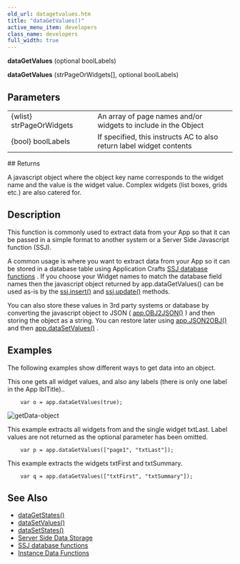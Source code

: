```yaml
---
old_url: datagetvalues.htm
title: "dataGetValues()"
active_menu_item: developers
class_name: developers
full_width: true
---
```



**dataGetValues** (optional boolLabels)

**dataGetValues** (strPageOrWidgets[], optional boolLabels)

## Parameters

<table>
<tr>
<td width="186">
{wlist} strPageOrWidgets

</td>
<td width="16">
</td>
<td width="678">
An array of page names and/or widgets to include in the Object

</td>
</tr>
<tr>
<td width="186">
{bool} boolLabels

</td>
<td width="16">
</td>
<td width="678">
If specified, this instructs AC to also return label widget contents

</td>
</tr>
</table>
## Returns

A javascript object where the object key name corresponds to the widget name and the value is the widget value. Complex widgets (list boxes, grids etc.) are also catered for.

## Description

This function is commonly used to extract data from your App so that it can be passed in a simple format to another system or a Server Side Javascript function (SSJ).

A common usage is where you want to extract data from your App so it can be stored in a database table using Application Crafts [SSJ database functions](/developers/documentation/product-guide/data-storage/server-side-data-storage/) . If you choose your Widget names to match the database field names then the javascript object returned by app.dataGetValues() can be used as-is by the [ssj.insert()](/developers/documentation/scripting-apis/server-side-api/ssj-object/database/insert) and [ssj.update()](/developers/documentation/scripting-apis/server-side-api/ssj-object/database/update) methods.

You can also store these values in 3rd party systems or database by converting the javascript object to JSON ( [app.OBJ2JSON()](/developers/documentation/scripting-apis/client-api/conversion-functions/json2text) ) and then storing the object as a string. You can restore later using [app.JSON2OBJ()](/developers/documentation/scripting-apis/client-api/conversion-functions/text2json) and then [app.dataSetValues()](/developers/documentation/scripting-apis/client-api/widget-data-state-manipulation/datasetvalues) .

## Examples

The following examples show different ways to get data into an object.

This one gets all widget values, and also any labels (there is only one label in the App lblTitle)..

        var o = app.dataGetValues(true);
   

![getData-object](/img/docs/getdata-object.png)

This example extracts all widgets from  and the single widget txtLast. Label values are not returned as the optional parameter has been omitted.

		var p = app.dataGetValues(["page1", "txtLast"]);

This example extracts the widgets txtFirst and txtSummary. 

        var q = app.dataGetValues(["txtFirst", "txtSummary"]);

## See Also

 - [dataGetStates()](/developers/documentation/scripting-apis/client-api/widget-data-state-manipulation/datagetstates)
 - [dataSetValues()](/developers/documentation/scripting-apis/client-api/widget-data-state-manipulation/datasetvalues)
 - [dataSetStates()](/developers/documentation/scripting-apis/client-api/widget-data-state-manipulation/datasetstates)
 - [Server Side Data Storage](/developers/documentation/product-guide/data-storage/server-side-data-storage/)
 - [SSJ database functions](/developers/documentation/product-guide/data-storage/server-side-data-storage/)
 - [Instance Data Functions](/developers/documentation/scripting-apis/client-api/instance-data-functions/)
